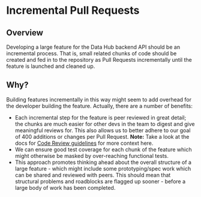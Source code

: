 # Incremental Pull Requests

## Overview

Developing a large feature for the Data Hub backend API should be an incremental
process.  That is, small related chunks of code should be created and fed in to
the repository as Pull Requests incrementally until the feature is launched and
cleaned up.

## Why?

Building features incrementally in this way might seem to add overhead for the
developer building the feature.  Actually, there are a number of benefits:

- Each incremental step for the feature is peer reviewed in great detail; the
  chunks are much easier for other devs in the team to digest and give meaningful
  reviews for. This also allows us to better adhere to our goal of 400 additions
  or changes per Pull Request.
  **Note:** Take a look at the docs for [Code Review guidelines](./Code&#32;review&#32;guidelines.md) for
  more context here.
- We can ensure good test coverage for each chunk of the feature which might
  otherwise be masked by over-reaching functional tests.
- This approach promotes thinking ahead about the overall structure of a large
  feature - which might include some prototyping/spec work which can be shared
  and reviewed with peers. This should mean that structural problems and 
  roadblocks are flagged up sooner - before a large body of work has been 
  completed.
